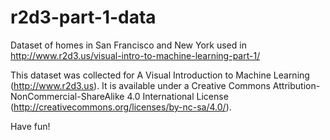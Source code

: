 # r2d3-part-1-data
Dataset of homes in San Francisco and New York used in http://www.r2d3.us/visual-intro-to-machine-learning-part-1/

This dataset was collected for A Visual Introduction to Machine Learning (http://www.r2d3.us). It is available under a Creative Commons Attribution-NonCommercial-ShareAlike 4.0 International License (http://creativecommons.org/licenses/by-nc-sa/4.0/).

Have fun! 

